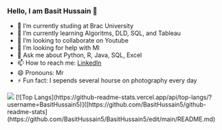 ### Hello, I am Basit Hussain 👋


- 🔭 I’m currently studing at Brac University
- 🌱 I’m currently learning Algoritms, DLD, SQL, and Tableau
- 👯 I’m looking to collaborate on Youtube
- 🤔 I’m looking for help with Ml
- 💬 Ask me about Python, R, Java, SQL, Excel
- 📫 How to reach me: [LinkedIn](https://www.linkedin.com/in/basit-hussain-cs/)
- 😄 Pronouns: Mr
- ⚡ Fun fact: I sepends several hourse on photography every day

<img src="https://github-readme-stats.vercel.app/api?username=BasitHussain5&&show_icons=true&title_color=ffffff&icon_color=bb2acf&text_color=daf7dc&bg_color=151515">
[![Top Langs](https://github-readme-stats.vercel.app/api/top-langs/?username=BasitHussain5)]([https://github.com/BasitHussain5/github-readme-stats](https://github.com/BasitHussain5/BasitHussain5/edit/main/README.md)
